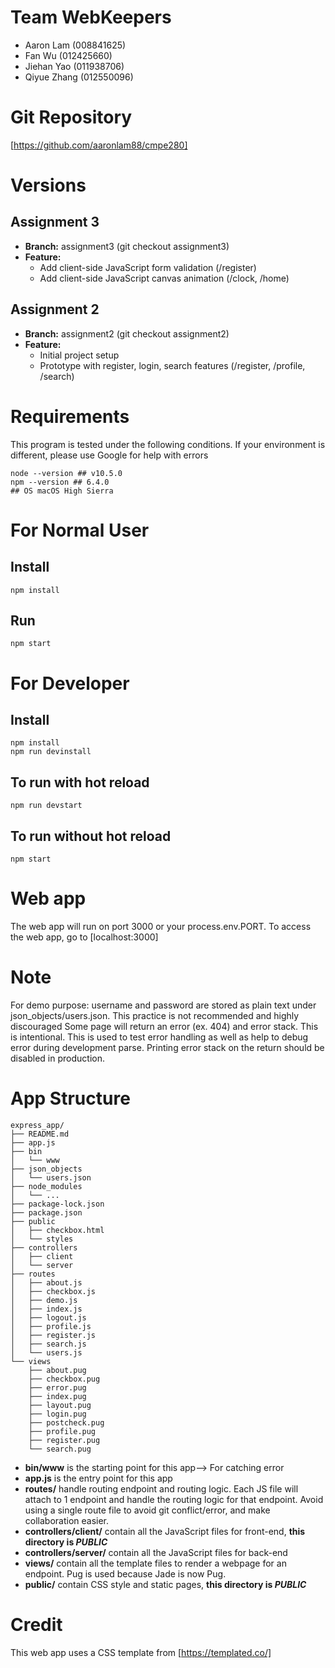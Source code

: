 # Team __WebKeepers__
* Aaron Lam (008841625)
* Fan Wu (012425660)
* Jiehan Yao (011938706)
* Qiyue Zhang (012550096)

# Git Repository
[https://github.com/aaronlam88/cmpe280]

# Versions
## Assignment 3
* __Branch:__ assignment3 (git checkout assignment3)
* __Feature:__ 
    * Add client-side JavaScript form validation (/register)
    * Add client-side JavaScript canvas animation (/clock, /home)
## Assignment 2
* __Branch:__ assignment2 (git checkout assignment2)
* __Feature:__
    * Initial project setup
    * Prototype with register, login, search features (/register, /profile, /search)

# Requirements
This program is tested under the following conditions. If your environment is different, please use Google for help with errors
```
node --version ## v10.5.0
npm --version ## 6.4.0
## OS macOS High Sierra
```
# For Normal User
## Install
```
npm install
```
## Run
```
npm start
```

# For Developer
## Install
```
npm install
npm run devinstall
```

## To run with hot reload
```
npm run devstart
```

## To run without hot reload
```
npm start
```

# Web app
The web app will run on port 3000 or your process.env.PORT. To access the web app, go to [localhost:3000]

# Note
For demo purpose: username and password are stored as plain text under json_objects/users.json. This practice is not recommended and highly discouraged
Some page will return an error (ex. 404) and error stack. This is intentional. This is used to test error handling as well as help to debug error during development parse. Printing error stack on the return should be disabled in production.

# App Structure
```
express_app/
├── README.md
├── app.js
├── bin
│   └── www
├── json_objects
│   └── users.json
├── node_modules
│   └── ...
├── package-lock.json
├── package.json
├── public
│   ├── checkbox.html
│   └── styles
├── controllers
│   ├── client
│   └── server
├── routes
│   ├── about.js
│   ├── checkbox.js
│   ├── demo.js
│   ├── index.js
│   ├── logout.js
│   ├── profile.js
│   ├── register.js
│   ├── search.js
│   └── users.js
└── views
    ├── about.pug
    ├── checkbox.pug
    ├── error.pug
    ├── index.pug
    ├── layout.pug
    ├── login.pug
    ├── postcheck.pug
    ├── profile.pug
    ├── register.pug
    └── search.pug
```
- __bin/www__ is the starting point for this app--> For catching error
- __app.js__ is the entry point for this app
- __routes/__ handle routing endpoint and routing logic. Each JS file will attach to 1 endpoint and handle the routing logic for that endpoint. Avoid using a single route file to avoid git conflict/error, and make collaboration easier.
- __controllers/client/__ contain all the JavaScript files for front-end, **this directory is _PUBLIC_**
- __controllers/server/__ contain all the JavaScript files for back-end
- __views/__ contain all the template files to render a webpage for an endpoint. Pug is used because Jade is now Pug.
- __public/__ contain CSS style and static pages, **this directory is _PUBLIC_**

# Credit
This web app uses a CSS template from [https://templated.co/]